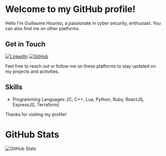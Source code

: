 # Welcome to my GitHub profile!

Hello I'm Guillaume Houriez, a passionate in cyber security, enthusiast. You can also find me on other platforms.

## Get in Touch

[![LinkedIn](https://img.shields.io/badge/LinkedIn-Connect-blue?style=flat&logo=linkedin)](https://www.linkedin.com/in/guillaume-houriez-7424b9206)
[![GitHub](https://img.shields.io/badge/GitHub-Follow-green?style=flat&logo=github)](https://github.com/yxng-hrz)

Feel free to reach out or follow me on these platforms to stay updated on my projects and activities.

## Skills

- Programming Languages: [C, C++, Lua, Python, Ruby, ReactJS, ExpressJS, Terraform]

Thanks for visiting my profile!

# GitHub Stats

<!-- GitHub Stats -->
![GitHub Stats](https://github-readme-stats.vercel.app/api?username=yxng-hrz&show_icons=true&theme=radical)
